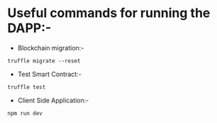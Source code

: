 # Useful commands for running the DAPP:-

- Blockchain migration:-

```
truffle migrate --reset
```

- Test Smart Contract:-

```
truffle test
```

- Client Side Application:-

```
npm run dev
```

